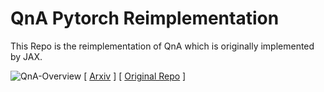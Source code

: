 # QnA Pytorch Reimplementation

This Repo is the reimplementation of QnA which is originally implemented by JAX.


![QnA-Overview](qna_github.png)
[ [Arxiv](https://arxiv.org/abs/2112.11435) ]
[ [Original Repo](https://github.com/moabarar/qna) ]



